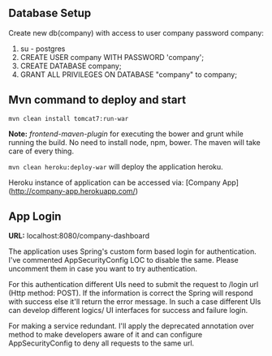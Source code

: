 ## Database Setup

Create new db(company) with access to user company password company:

1. su - postgres
2. CREATE USER company WITH PASSWORD 'company';
3. CREATE DATABASE company;
4. GRANT ALL PRIVILEGES ON DATABASE "company" to company;

## Mvn command to deploy and start

`mvn clean install tomcat7:run-war`

**Note:** *frontend-maven-plugin* for executing the bower and grunt while
  running the build. No need to install node, npm, bower. The maven will take
  care of every thing.

`mvn clean heroku:deploy-war` will deploy the application  heroku.

Heroku instance of application can be accessed via: [Company App] (http://company-app.herokuapp.com/)

## App Login

**URL:** localhost:8080/company-dashboard

The application uses Spring's custom form based login for authentication. 
I've commented AppSecurityConfig LOC to disable the same. 
Please uncomment them in case you want to try authentication.

For this authentication different UIs need to submit the request to /login
url (Http method: POST). If the information is correct the Spring will respond
with success else it'll return the error message. In such a case different UIs 
can develop different logics/ UI interfaces for success and failure login.

For making a service redundant. I'll apply the deprecated annotation over method
to make developers aware of it and can configure AppSecurityConfig to deny all
requests to the same url.

